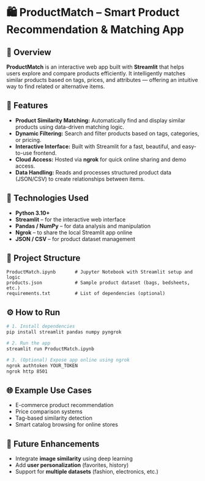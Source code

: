 
# 🛍️ ProductMatch – Smart Product Recommendation & Matching App

## 📖 Overview

**ProductMatch** is an interactive web app built with **Streamlit** that helps users explore and compare products efficiently. It intelligently matches similar products based on tags, prices, and attributes — offering an intuitive way to find related or alternative items.

## 🚀 Features

* **Product Similarity Matching:** Automatically find and display similar products using data-driven matching logic.
* **Dynamic Filtering:** Search and filter products based on tags, categories, or pricing.
* **Interactive Interface:** Built with Streamlit for a fast, beautiful, and easy-to-use frontend.
* **Cloud Access:** Hosted via **ngrok** for quick online sharing and demo access.
* **Data Handling:** Reads and processes structured product data (JSON/CSV) to create relationships between items.

## 🧠 Technologies Used

* **Python 3.10+**
* **Streamlit** – for the interactive web interface
* **Pandas / NumPy** – for data analysis and manipulation
* **Ngrok** – to share the local Streamlit app online
* **JSON / CSV** – for product dataset management

## 📂 Project Structure

```
ProductMatch.ipynb       # Jupyter Notebook with Streamlit setup and logic
products.json            # Sample product dataset (bags, bedsheets, etc.)
requirements.txt         # List of dependencies (optional)
```

## ⚙️ How to Run

```bash
# 1. Install dependencies
pip install streamlit pandas numpy pyngrok

# 2. Run the app
streamlit run ProductMatch.ipynb

# 3. (Optional) Expose app online using ngrok
ngrok authtoken YOUR_TOKEN
ngrok http 8501
```

## 🌐 Example Use Cases

* E-commerce product recommendation
* Price comparison systems
* Tag-based similarity detection
* Smart catalog browsing for online stores

## 🧩 Future Enhancements

* Integrate **image similarity** using deep learning
* Add **user personalization** (favorites, history)
* Support for **multiple datasets** (fashion, electronics, etc.)

